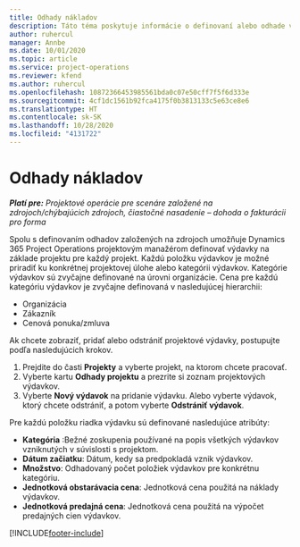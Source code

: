 ```yaml
---
title: Odhady nákladov
description: Táto téma poskytuje informácie o definovaní alebo odhade výdavkov na základe projektu.
author: ruhercul
manager: Annbe
ms.date: 10/01/2020
ms.topic: article
ms.service: project-operations
ms.reviewer: kfend
ms.author: ruhercul
ms.openlocfilehash: 10872366453985561bda0c07e50cff7f5f6d333e
ms.sourcegitcommit: 4cf1dc1561b92fca4175f0b3813133c5e63ce8e6
ms.translationtype: HT
ms.contentlocale: sk-SK
ms.lasthandoff: 10/28/2020
ms.locfileid: "4131722"
---
```

# <a name="expense-estimates"></a>Odhady nákladov
_**Platí pre:** Projektové operácie pre scenáre založené na zdrojoch/chýbajúcich zdrojoch, čiastočné nasadenie – dohoda o fakturácii pro forma_

Spolu s definovaním odhadov založených na zdrojoch umožňuje Dynamics 365 Project Operations projektovým manažérom definovať výdavky na základe projektu pre každý projekt. Každú položku výdavkov je možné priradiť ku konkrétnej projektovej úlohe alebo kategórii výdavkov. Kategórie výdavkov sú zvyčajne definované na úrovni organizácie. Cena pre každú kategóriu výdavkov je zvyčajne definovaná v nasledujúcej hierarchii:

- Organizácia
- Zákazník
- Cenová ponuka/zmluva

Ak chcete zobraziť, pridať alebo odstrániť projektové výdavky, postupujte podľa nasledujúcich krokov.

1. Prejdite do časti **Projekty** a vyberte projekt, na ktorom chcete pracovať.
2. Vyberte kartu **Odhady projektu** a prezrite si zoznam projektových výdavkov.
3. Vyberte **Nový výdavok** na pridanie výdavku. Alebo vyberte výdavok, ktorý chcete odstrániť, a potom vyberte **Odstrániť výdavok**.

Pre každú položku riadka výdavku sú definované nasledujúce atribúty:

- **Kategória** :Bežné zoskupenia používané na popis všetkých výdavkov vzniknutých v súvislosti s projektom.
- **Dátum začiatku**: Dátum, kedy sa predpokladá vznik výdavkov.
- **Množstvo**: Odhadovaný počet položiek výdavkov pre konkrétnu kategóriu.
- **Jednotková obstarávacia cena**: Jednotková cena použitá na náklady výdavkov.
- **Jednotková predajná cena**: Jednotková cena použitá na výpočet predajných cien výdavkov.



[!INCLUDE[footer-include](../includes/footer-banner.md)]